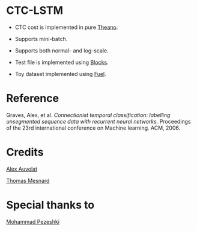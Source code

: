 CTC-LSTM
=========================================

- CTC cost is implemented in pure [Theano](https://github.com/Theano/Theano).

- Supports mini-batch.

- Supports both normal- and log-scale.

- Test file is implemented using [Blocks](https://github.com/mila-udem/blocks).

- Toy dataset implemented using [Fuel](https://github.com/mila-udem/fuel).


Reference
=========
Graves, Alex, et al. *Connectionist temporal classification: labelling unsegmented sequence data with recurrent neural networks.* Proceedings of the 23rd international conference on Machine learning. ACM, 2006.


Credits
=======
[Alex Auvolat](https://github.com/Alexis211)

[Thomas Mesnard](https://github.com/thomasmesnard)


Special thanks to
=================
[Mohammad Pezeshki](https://github.com/mohammadpz/)
